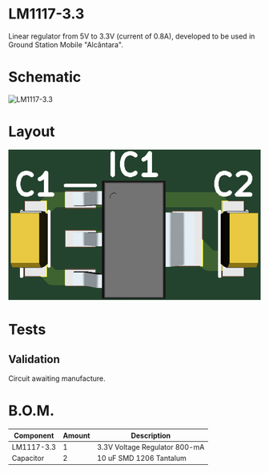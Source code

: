 # LM1117-3.3

Linear regulator from 5V to 3.3V (current of 0.8A), developed to be used in Ground Station Mobile "Alcântara".


# Schematic

![LM1117-3.3](https://github.com/MarcusMoraisEpifane/Design-Blocks/blob/master/KiCad/LM1117-3.3/Esquem%C3%A1tico_LM1117-3.3.png)

# Layout

![LM1117-3.3](https://github.com/MarcusMoraisEpifane/Design-Blocks/blob/master/KiCad/LM1117-3.3/Layout_LM1117-3.3.png)

# Tests

## Validation

Circuit awaiting manufacture.


# B.O.M.
|Component|Amount|Description|
|--|--|--|
|LM1117-3.3|1|3.3V Voltage Regulator 800-mA|
|Capacitor|2|10 uF SMD 1206 Tantalum|
